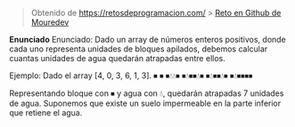 > Obtenido de https://retosdeprogramacion.com/ > [Reto en Github de Mouredev](hhttps://github.com/mouredev/Weekly-Challenge-2022-Kotlin/blob/main/app/src/main/java/com/mouredev/weeklychallenge2022/Challenge45.kt)

**Enunciado**
Enunciado: Dado un array de números enteros positivos, donde cada uno representa unidades de bloques apilados, debemos calcular cuantas unidades de agua quedarán atrapadas entre ellos.

Ejemplo: Dado el array [4, 0, 3, 6, 1, 3].
⏹
⏹
⏹💧💧⏹
⏹💧⏹⏹💧⏹
⏹💧⏹⏹💧⏹
⏹💧⏹⏹⏹⏹

Representando bloque con ⏹︎ y agua con 💧, quedarán atrapadas 7 unidades de agua. Suponemos que existe un suelo impermeable en la parte inferior que retiene el agua.

